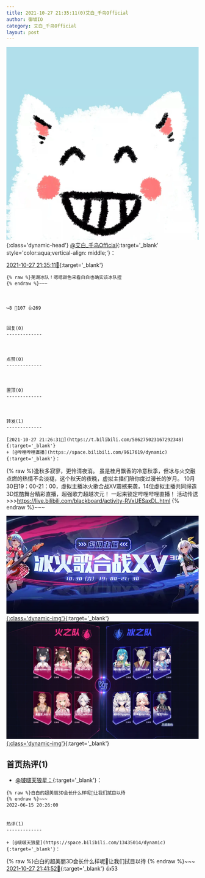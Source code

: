 ```yaml
---
title: 2021-10-27 21:35:11(0)艾白_千鸟Official
author: 御坂IO
category: 艾白_千鸟Official
layout: post
---
```


![img](/images/9ae8b9445fd0665cc014d9080156a45271be73c6.jpg){:class='dynamic-head'}
[@艾白_千鸟Official](https://space.bilibili.com/334537711/dynamic){:target='_blank' style='color:aqua;vertical-align: middle;'}：

[2021-10-27 21:35:11🔗](https://t.bilibili.com/586277256549258329){:target='_blank'}

~~~
{% raw %}芜湖冰队！嗯嗯颜色来看白白也确实该冰队捏
{% endraw %}~~~



↪️8 💬107 👍269


回复(0)
-------------



点赞(0)
-------------



置顶(0)
-------------



转发(1)
-------------

[2021-10-27 21:26:31🔗](https://t.bilibili.com/586275023167292348){:target='_blank'}
+ [@哔哩哔哩直播](https://space.bilibili.com/9617619/dynamic){:target='_blank'}：
~~~
{% raw %}逢秋多寂寥，更怜清夜消。
虽是桂月飘香的冷意秋季，但冰与火交融点燃的热情不会淡褪，这个秋天的夜晚，虚拟主播们陪你度过漫长的岁月。
10月30日19：00-21：00，虚拟主播冰火歌合战XV震撼来袭，14位虚拟主播共同缔造3D炫酷舞台精彩直播，超强歌力超越次元！
一起来锁定哔哩哔哩直播！
活动传送>>>https://live.bilibili.com/blackboard/activity-RVxUESaxDL.html
{% endraw %}~~~


[![img](/images/d51b108ae6048d53f5f3529b1f65adabd2bd46c1.jpg){:class='dynamic-img'}](/images/d51b108ae6048d53f5f3529b1f65adabd2bd46c1.jpg){:target='_blank'}
[![img](/images/33d31f9ba0abe42938e3d01b40bfaa4fdedd54bd.png){:class='dynamic-img'}](/images/33d31f9ba0abe42938e3d01b40bfaa4fdedd54bd.png){:target='_blank'}




首页热评(1)
-------------

+ [@啵啵天狼星：](https://space.bilibili.com/13435014/dynamic){:target='_blank'}：
~~~
{% raw %}白白的超美丽3D会长什么样呢🤗让我们拭目以待
{% endraw %}~~~
2022-06-15 20:26:00


热评(1)
-------------

+ [@啵啵天狼星](https://space.bilibili.com/13435014/dynamic){:target='_blank'}：
~~~
{% raw %}白白的超美丽3D会长什么样呢🤗让我们拭目以待
{% endraw %}~~~
[2021-10-27 21:41:52🔗](https://t.bilibili.com/586277256549258329#reply5656822250){:target='_blank'} 👍53


